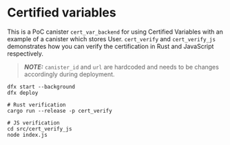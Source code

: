 Certified variables
===================

This is a PoC canister `cert_var_backend` for using Certified Variables with an example of a canister which stores User. `cert_verify` and `cert_verify_js` demonstrates how you can verify the certification in Rust and JavaScript respectively.

> **_NOTE:_** `canister_id` and `url` are hardcoded and needs to be changes accordingly during deployment.

```
dfx start --background
dfx deploy

# Rust verification
cargo run --release -p cert_verify

# JS verification
cd src/cert_verify_js
node index.js

```